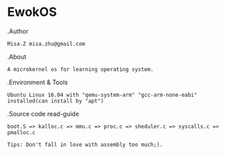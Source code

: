 # EwokOS
.Author

	Misa.Z misa.zhu@gmail.com

.About

	A microkernel os for learning operating system. 

.Environment & Tools

	Ubuntu Linux 16.04 with "qemu-system-arm" "gcc-arm-none-eabi" installed(can install by "apt")
	
.Source code read-guide

	boot.S => kalloc.c => mmu.c => proc.c => sheduler.c => syscalls.c => pmalloc.c

	Tips: Don't fall in love with assembly too much;).
